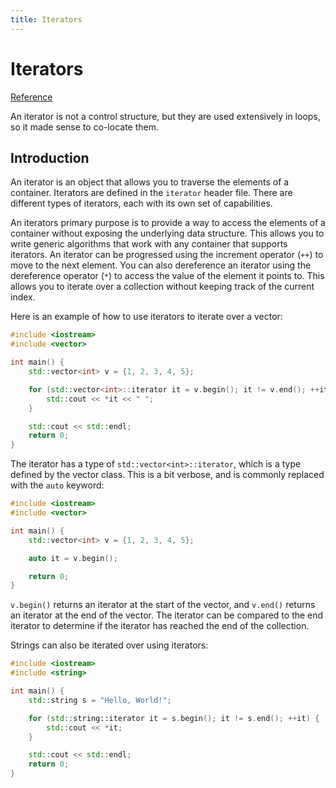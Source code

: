 ```yaml
---
title: Iterators
---
```


# Iterators

[Reference](https://en.cppreference.com/w/cpp/iterator)

An iterator is not a control structure, but they are used extensively in loops, so it made sense to co-locate them.

## Introduction

An iterator is an object that allows you to traverse the elements of a container. Iterators are defined in the `iterator` header file. There are different types of iterators, each with its own set of capabilities.

An iterators primary purpose is to provide a way to access the elements of a container without exposing the underlying data structure. This allows you to write generic algorithms that work with any container that supports iterators.
An iterator can be progressed using the increment operator (`++`) to move to the next element. You can also dereference an iterator using the dereference operator (`*`) to access the value of the element it points to. This allows you to iterate over a collection without keeping track of the current index.

Here is an example of how to use iterators to iterate over a vector:

```cpp
#include <iostream>
#include <vector>

int main() {
    std::vector<int> v = {1, 2, 3, 4, 5};

    for (std::vector<int>::iterator it = v.begin(); it != v.end(); ++it) {
        std::cout << *it << " ";
    }

    std::cout << std::endl;
    return 0;
}
```

The iterator has a type of `std::vector<int>::iterator`, which is a type defined by the vector class. This is a bit verbose, and is commonly replaced with the `auto` keyword:

```cpp
#include <iostream>
#include <vector>

int main() {
    std::vector<int> v = {1, 2, 3, 4, 5};

    auto it = v.begin();

    return 0;
}
```

`v.begin()` returns an iterator at the start of the vector, and `v.end()` returns an iterator at the end of the vector. The iterator can be compared to the end iterator to determine if the iterator has reached the end of the collection.

Strings can also be iterated over using iterators:

```cpp
#include <iostream>
#include <string>

int main() {
    std::string s = "Hello, World!";

    for (std::string::iterator it = s.begin(); it != s.end(); ++it) {
        std::cout << *it;
    }

    std::cout << std::endl;
    return 0;
}
```
